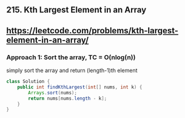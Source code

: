 ## 215. Kth Largest Element in an Array
## https://leetcode.com/problems/kth-largest-element-in-an-array/

### Approach 1: Sort the array, TC = O(nlog(n))
simply sort the array and return (length-1)th element
```java
class Solution {
    public int findKthLargest(int[] nums, int k) {
        Arrays.sort(nums);
        return nums[nums.length - k];
    }
}
```
